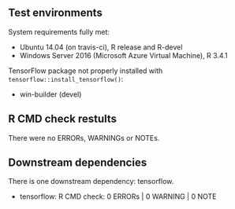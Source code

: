 ## Test environments
System requirements fully met:
* Ubuntu 14.04 (on travis-ci), R release and R-devel
* Windows Server 2016 (Microsoft Azure Virtual Machine), R 3.4.1

TensorFlow package not properly installed with `tensorflow::install_tensorflow()`:
* win-builder (devel)

## R CMD check restults
There were no ERRORs, WARNINGs or NOTEs.

## Downstream dependencies
There is one downstream dependency: tensorflow.

* tensorflow: R CMD check: 0 ERRORs | 0 WARNING | 0 NOTE
